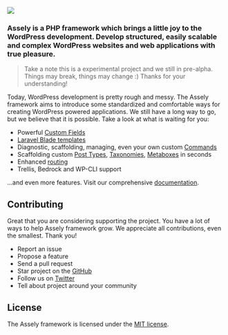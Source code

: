 <p><a href="https://assely.org" target="_blank"><img src="https://assely.org/app/themes/assely/public/images/assely-framework-logotype.svg"></a></p>

### Assely is a PHP framework which brings a little joy to the WordPress development. Develop structured, easily scalable and complex WordPress websites and web applications with true pleasure.

> Take a note this is a experimental project and we still in pre-alpha. Things may break, things may change :) Thanks for your understanding!

Today, WordPress development is pretty rough and messy. The Assely framework aims to introduce some standardized and comfortable ways for creating WordPress powered applications. We still have a long way to go, but we believe that it is possible. Take a look at what is waiting for you:

- Powerful [Custom Fields](https://assely.org/docs/field-types)
- [Laravel Blade templates](https://assely.org/docs/blade-templates)
- Diagnostic, scaffolding, managing, even your own custom [Commands](https://assely.org/docs/command)
- Scaffolding custom [Post Types](https://assely.org/docs/posttype), [Taxonomies](https://assely.org/docs/taxonomy), [Metaboxes](https://assely.org/docs/metabox) in seconds
- Enhanced [routing](https://assely.org/docs/routing)
- Trellis, Bedrock and WP-CLI support

...and even more features. Visit our comprehensive [documentation](https://assely.org/docs).

## Contributing

Great that you are considering supporting the project. You have a lot of ways to help Assely framework grow. We appreciate all contributions, even the smallest. Thank you!

- Report an issue
- Propose a feature
- Send a pull request
- Star project on the [GitHub](https://github.com/assely/framework)
- Follow us on [Twitter](https://twitter.com/asselywp)
- Tell about project around your community

## License

The Assely framework is licensed under the [MIT license](http://opensource.org/licenses/MIT).
